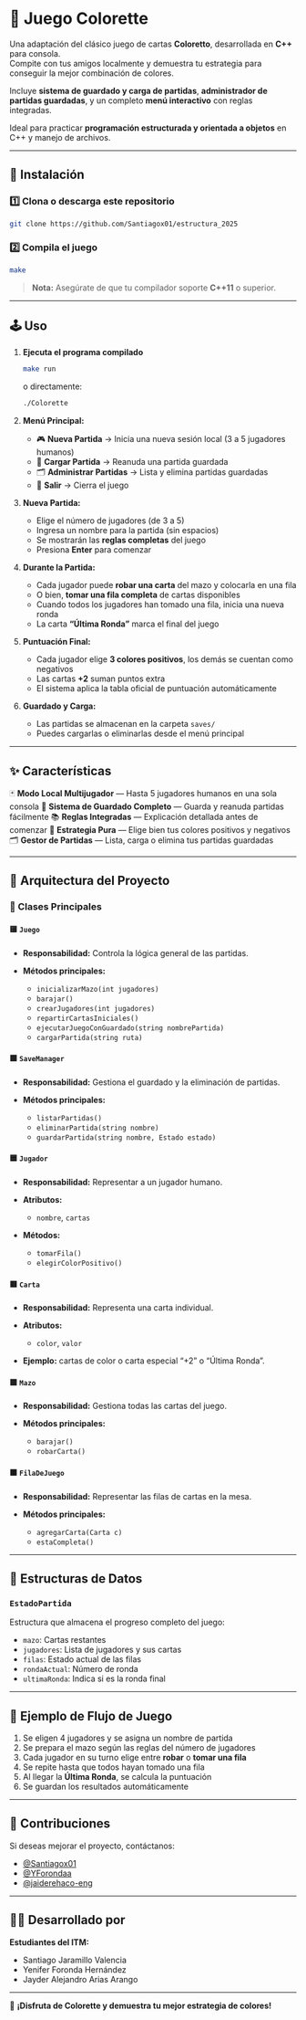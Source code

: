 # 🎨 Juego Colorette

Una adaptación del clásico juego de cartas **Coloretto**, desarrollada en **C++** para consola.  
Compite con tus amigos localmente y demuestra tu estrategia para conseguir la mejor combinación de colores.  

Incluye **sistema de guardado y carga de partidas**, **administrador de partidas guardadas**, y un completo **menú interactivo** con reglas integradas.

Ideal para practicar **programación estructurada y orientada a objetos** en C++ y manejo de archivos.

---

## 🚀 Instalación

### 1️⃣ Clona o descarga este repositorio

```bash
git clone https://github.com/Santiagox01/estructura_2025
````

### 2️⃣ Compila el juego

```bash
make 
```

> **Nota:** Asegúrate de que tu compilador soporte **C++11** o superior.

---

## 🕹️ Uso

1. **Ejecuta el programa compilado**

   ```bash
   make run
   ```

   o directamente:

   ```bash
   ./Colorette
   ```

2. **Menú Principal:**

   * 🎮 **Nueva Partida** → Inicia una nueva sesión local (3 a 5 jugadores humanos)
   * 💾 **Cargar Partida** → Reanuda una partida guardada
   * 🗂️ **Administrar Partidas** → Lista y elimina partidas guardadas
   * 🚪 **Salir** → Cierra el juego

3. **Nueva Partida:**

   * Elige el número de jugadores (de 3 a 5)
   * Ingresa un nombre para la partida (sin espacios)
   * Se mostrarán las **reglas completas** del juego
   * Presiona **Enter** para comenzar

4. **Durante la Partida:**

   * Cada jugador puede **robar una carta** del mazo y colocarla en una fila
   * O bien, **tomar una fila completa** de cartas disponibles
   * Cuando todos los jugadores han tomado una fila, inicia una nueva ronda
   * La carta **“Última Ronda”** marca el final del juego

5. **Puntuación Final:**

   * Cada jugador elige **3 colores positivos**, los demás se cuentan como negativos
   * Las cartas **+2** suman puntos extra
   * El sistema aplica la tabla oficial de puntuación automáticamente

6. **Guardado y Carga:**

   * Las partidas se almacenan en la carpeta `saves/`
   * Puedes cargarlas o eliminarlas desde el menú principal

---

## ✨ Características

🃏 **Modo Local Multijugador** — Hasta 5 jugadores humanos en una sola consola
💾 **Sistema de Guardado Completo** — Guarda y reanuda partidas fácilmente
📚 **Reglas Integradas** — Explicación detallada antes de comenzar
🧠 **Estrategia Pura** — Elige bien tus colores positivos y negativos
🗂️ **Gestor de Partidas** — Lista, carga o elimina tus partidas guardadas

---

## 🧩 Arquitectura del Proyecto

### 🔹 Clases Principales

#### 🟨 `Juego`

* **Responsabilidad:** Controla la lógica general de las partidas.
* **Métodos principales:**

  * `inicializarMazo(int jugadores)`
  * `barajar()`
  * `crearJugadores(int jugadores)`
  * `repartirCartasIniciales()`
  * `ejecutarJuegoConGuardado(string nombrePartida)`
  * `cargarPartida(string ruta)`

#### 🟩 `SaveManager`

* **Responsabilidad:** Gestiona el guardado y la eliminación de partidas.
* **Métodos principales:**

  * `listarPartidas()`
  * `eliminarPartida(string nombre)`
  * `guardarPartida(string nombre, Estado estado)`

#### 🟦 `Jugador`

* **Responsabilidad:** Representar a un jugador humano.
* **Atributos:**

  * `nombre`, `cartas`
* **Métodos:**

  * `tomarFila()`
  * `elegirColorPositivo()`

#### 🟥 `Carta`

* **Responsabilidad:** Representa una carta individual.
* **Atributos:**

  * `color`, `valor`
* **Ejemplo:** cartas de color o carta especial “+2” o “Última Ronda”.

#### 🟪 `Mazo`

* **Responsabilidad:** Gestiona todas las cartas del juego.
* **Métodos principales:**

  * `barajar()`
  * `robarCarta()`

#### 🟫 `FilaDeJuego`

* **Responsabilidad:** Representar las filas de cartas en la mesa.
* **Métodos principales:**

  * `agregarCarta(Carta c)`
  * `estaCompleta()`

---

## 📂 Estructuras de Datos

### `EstadoPartida`

Estructura que almacena el progreso completo del juego:

* `mazo`: Cartas restantes
* `jugadores`: Lista de jugadores y sus cartas
* `filas`: Estado actual de las filas
* `rondaActual`: Número de ronda
* `ultimaRonda`: Indica si es la ronda final

---

## 🔁 Ejemplo de Flujo de Juego

1. Se eligen 4 jugadores y se asigna un nombre de partida
2. Se prepara el mazo según las reglas del número de jugadores
3. Cada jugador en su turno elige entre **robar** o **tomar una fila**
4. Se repite hasta que todos hayan tomado una fila
5. Al llegar la **Última Ronda**, se calcula la puntuación
6. Se guardan los resultados automáticamente

---

## 🤝 Contribuciones

Si deseas mejorar el proyecto, contáctanos:

* [@Santiagox01](https://github.com/Santiagox01)
* [@YForondaa](https://github.com/YForondaa)
* [@jaiderehaco-eng](https://github.com/jaiderehaco-eng)

---

## 👨‍💻 Desarrollado por

**Estudiantes del ITM:**

* Santiago Jaramillo Valencia
* Yenifer Foronda Hernández
* Jayder Alejandro Arias Arango

---

🎨 **¡Disfruta de Colorette y demuestra tu mejor estrategia de colores!**

